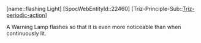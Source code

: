 ﻿---
type: TrizExample
aliases:
- flashing Light
license: CC BY-SA 4.0
copyright: https://github.com/SpocWeb
IsDeleted: false
IsReadOnly: false
Confidential: public
tags: 
- Triz/Principle/Example
---
[name::flashing Light]
[SpocWebEntityId::22460]
[Triz-Principle-Sub::[Triz-periodic-action](tech/Triz/Sub/Triz-periodic-action.md)]

A Warning Lamp flashes so that it is even more noticeable than when continuously lit.